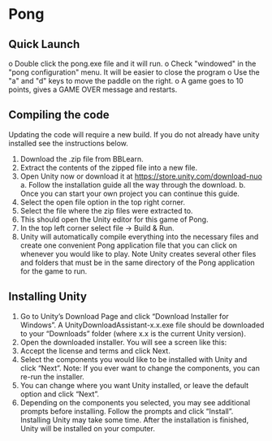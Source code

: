 # Pong

Quick Launch
------------
o Double click the pong.exe file and it will run.
o Check "windowed" in the "pong configuration" menu. It will be easier to close the program
o Use the "a" and "d" keys to move the paddle on the right.
o A game goes to 10 points, gives a GAME OVER message and restarts.

Compiling the code
------------------
Updating the code will require a new build. If you do not already have unity installed see the
instructions below.
1) Download the .zip file from BBLearn.
2) Extract the contents of the zipped file into a new file.
3) Open Unity now or download it at https://store.unity.com/download-nuo
  a. Follow the installation guide all the way through the download.
  b. Once you can start your own project you can continue this guide.
4) Select the open file option in the top right corner.
5) Select the file where the zip files were extracted to.
6) This should open the Unity editor for this game of Pong.
7) In the top left corner select file -> Build & Run.
8) Unity will automatically compile everything into the necessary files and create one convenient Pong application file that you can click on whenever you would like to play. Note Unity creates several other files and folders that must be in the same directory of the Pong application for the game to run.

Installing Unity
----------------
1. Go to Unity’s Download Page and click “Download Installer for Windows”. A UnityDownloadAssistant-x.x.exe file should be downloaded to your “Downloads” folder (where x.x is the current Unity version).
2. Open the downloaded installer. You will see a screen like this:
3. Accept the license and terms and click Next.
4. Select the components you would like to be installed with Unity and click “Next”. Note: If you ever want to change the components, you can re-run the installer.
5. You can change where you want Unity installed, or leave the default option and click “Next”.
6. Depending on the components you selected, you may see additional prompts before installing. Follow the prompts and click “Install”. Installing Unity may take some time. After the installation is finished, Unity will be installed on your computer.
